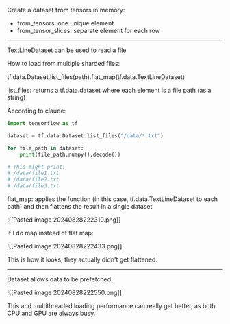 
Create a dataset from tensors in memory:

- from_tensors: one unique element
- from_tensor_slices: separate element for each row

---

TextLineDataset can be used to read a file

How to load from multiple sharded files: 

tf.data.Dataset.list_files(path).flat_map(tf.data.TextLineDataset)

list_files: returns a tf.data.dataset where each element is a file path (as a string)

According to claude:
```python
import tensorflow as tf

dataset = tf.data.Dataset.list_files("/data/*.txt")

for file_path in dataset:
    print(file_path.numpy().decode())

# This might print:
# /data/file1.txt
# /data/file2.txt
# /data/file3.txt
```

flat_map: applies the function (in this case, tf.data.TextLineDataset to each path) and then flattens the result in a single dataset

![[Pasted image 20240828222310.png]]

If I do map instead of flat map:

![[Pasted image 20240828222433.png]]

This is how it looks, they actually didn't get flattened.

---

Dataset allows data to be prefetched.

![[Pasted image 20240828222550.png]]

This and multithreaded loading performance can really get better, as both CPU and GPU are always busy.

